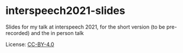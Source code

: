 # interspeech2021-slides
Slides for my talk at interspeech 2021, for the short version (to be pre-recorded) and the in person talk

License: [CC-BY-4.0](https://creativecommons.org/licenses/by/4.0/)
